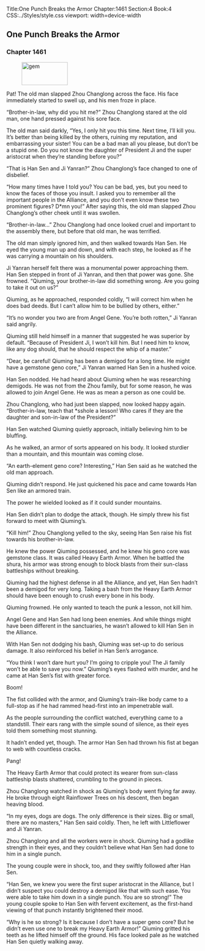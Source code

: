 Title:One Punch Breaks the Armor 
Chapter:1461 
Section:4 
Book:4 
CSS:../Styles/style.css 
viewport: width=device-width
  
## One Punch Breaks the Armor
### Chapter 1461
  
<figure>
	<img src="../Images/gem.gif" alt="gem" id="gem" width="120" height="60" />
</figure>
  

  
Pat! The old man slapped Zhou Changlong across the face. His face immediately started to swell up, and his men froze in place.

“Brother-in-law, why did you hit me?” Zhou Changlong stared at the old man, one hand pressed against his sore face.

The old man said darkly, “Yes, I only hit you this time. Next time, I’ll kill you. It’s better than being killed by the others, ruining my reputation, and embarrassing your sister! You can be a bad man all you please, but don’t be a stupid one. Do you not know the daughter of President Ji and the super aristocrat when they’re standing before you?”

“That is Han Sen and Ji Yanran?” Zhou Changlong’s face changed to one of disbelief.

“How many times have I told you? You can be bad, yes, but you need to know the faces of those you insult. I asked you to remember all the important people in the Alliance, and you don’t even know these two prominent figures? D*mn you!” After saying this, the old man slapped Zhou Changlong’s other cheek until it was swollen.

“Brother-in-law…” Zhou Changlong had once looked cruel and important to the assembly there, but before that old man, he was terrified.

The old man simply ignored him, and then walked towards Han Sen. He eyed the young man up and down, and with each step, he looked as if he was carrying a mountain on his shoulders.

Ji Yanran herself felt there was a monumental power approaching them. Han Sen stepped in front of Ji Yanran, and then that power was gone. She frowned. “Qiuming, your brother-in-law did something wrong. Are you going to take it out on us?”

Qiuming, as he approached, responded coldly, “I will correct him when he does bad deeds. But I can’t allow him to be bullied by others, either.”

“It’s no wonder you two are from Angel Gene. You’re both rotten,” Ji Yanran said angrily.

Qiuming still held himself in a manner that suggested he was superior by default. “Because of President Ji, I won’t kill him. But I need him to know, like any dog should, that he should respect the whip of a master.”

“Dear, be careful! Qiuming has been a demigod for a long time. He might have a gemstone geno core,” Ji Yanran warned Han Sen in a hushed voice.

Han Sen nodded. He had heard about Qiuming when he was researching demigods. He was not from the Zhou family, but for some reason, he was allowed to join Angel Gene. He was as mean a person as one could be.

Zhou Changlong, who had just been slapped, now looked happy again. “Brother-in-law, teach that *sshole a lesson! Who cares if they are the daughter and son-in-law of the President?”

Han Sen watched Qiuming quietly approach, initially believing him to be bluffing.

As he walked, an armor of sorts appeared on his body. It looked sturdier than a mountain, and this mountain was coming close.

“An earth-element geno core? Interesting,” Han Sen said as he watched the old man approach.

Qiuming didn’t respond. He just quickened his pace and came towards Han Sen like an armored train.

The power he wielded looked as if it could sunder mountains.

Han Sen didn’t plan to dodge the attack, though. He simply threw his fist forward to meet with Qiuming’s.

“Kill him!” Zhou Changlong yelled to the sky, seeing Han Sen raise his fist towards his brother-in-law.

He knew the power Qiuming possessed, and he knew his geno core was gemstone class. It was called Heavy Earth Armor. When he battled the shura, his armor was strong enough to block blasts from their sun-class battleships without breaking.

Qiuming had the highest defense in all the Alliance, and yet, Han Sen hadn’t been a demigod for very long. Taking a bash from the Heavy Earth Armor should have been enough to crush every bone in his body.

Qiuming frowned. He only wanted to teach the punk a lesson, not kill him.

Angel Gene and Han Sen had long been enemies. And while things might have been different in the sanctuaries, he wasn’t allowed to kill Han Sen in the Alliance.

With Han Sen not dodging his bash, Qiuming was set-up to do serious damage. It also reinforced his belief in Han Sen’s arrogance.

“You think I won’t dare hurt you? I’m going to cripple you! The Ji family won’t be able to save you now.” Qiuming’s eyes flashed with murder, and he came at Han Sen’s fist with greater force.

Boom!

The fist collided with the armor, and Qiuming’s train-like body came to a full-stop as if he had rammed head-first into an impenetrable wall.

As the people surrounding the conflict watched, everything came to a standstill. Their ears rang with the simple sound of silence, as their eyes told them something most stunning.

It hadn’t ended yet, though. The armor Han Sen had thrown his fist at began to web with countless cracks.

Pang!

The Heavy Earth Armor that could protect its wearer from sun-class battleship blasts shattered, crumbling to the ground in pieces.

Zhou Changlong watched in shock as Qiuming’s body went flying far away. He broke through eight Rainflower Trees on his descent, then began heaving blood.

“In my eyes, dogs are dogs. The only difference is their sizes. Big or small, there are no masters,” Han Sen said coldly. Then, he left with Littleflower and Ji Yanran.

Zhou Changlong and all the workers were in shock. Qiuming had a godlike strength in their eyes, and they couldn’t believe what Han Sen had done to him in a single punch.

The young couple were in shock, too, and they swiftly followed after Han Sen.

“Han Sen, we knew you were the first super aristocrat in the Alliance, but I didn’t suspect you could destroy a demigod like that with such ease. You were able to take him down in a single punch. You are so strong!” The young couple spoke to Han Sen with fervent excitement, as the first-hand viewing of that punch instantly brightened their mood.

“Why is he so strong? Is it because I don’t have a super geno core? But he didn’t even use one to break my Heavy Earth Armor!” Qiuming gritted his teeth as he lifted himself off the ground. His face looked pale as he watched Han Sen quietly walking away.